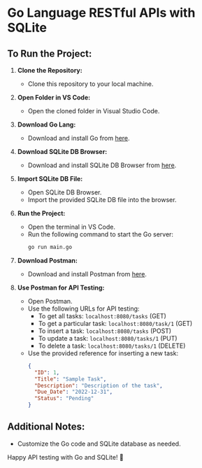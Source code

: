 # Go Language RESTful APIs with SQLite

## To Run the Project:

1. **Clone the Repository:**
   - Clone this repository to your local machine.

2. **Open Folder in VS Code:**
   - Open the cloned folder in Visual Studio Code.

3. **Download Go Lang:**
   - Download and install Go from [here](https://golang.org/dl/).

4. **Download SQLite DB Browser:**
   - Download and install SQLite DB Browser from [here](https://sqlitebrowser.org/dl/).

5. **Import SQLite DB File:**
   - Open SQLite DB Browser.
   - Import the provided SQLite DB file into the browser.

6. **Run the Project:**
   - Open the terminal in VS Code.
   - Run the following command to start the Go server:
     ```bash
     go run main.go
     ```

7. **Download Postman:**
   - Download and install Postman from [here](https://www.postman.com/downloads/).

8. **Use Postman for API Testing:**
   - Open Postman.
   - Use the following URLs for API testing:
     - To get all tasks: `localhost:8080/tasks` (GET)
     - To get a particular task: `localhost:8080/task/1` (GET)
     - To insert a task: `localhost:8080/tasks` (POST)
     - To update a task: `localhost:8080/tasks/1` (PUT)
     - To delete a task: `localhost:8080/tasks/1` (DELETE)
   - Use the provided reference for inserting a new task: 
     ```json
     {
       "ID": 1,
       "Title": "Sample Task",
       "Description": "Description of the task",
       "Due_Date": "2022-12-31",
       "Status": "Pending"
     }
     ```

## Additional Notes:

- Customize the Go code and SQLite database as needed.

Happy API testing with Go and SQLite! 🚀
